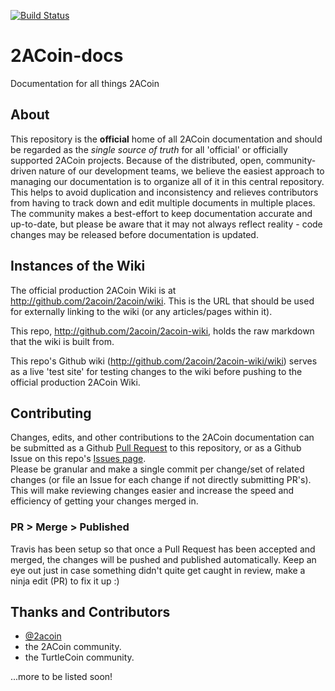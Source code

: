 [![Build Status](https://travis-ci.org/2acoin/2acoin-docs.svg?branch=master)](https://travis-ci.org/2acoin/2acoin-docs)

# 2ACoin-docs
Documentation for all things 2ACoin

## About
This repository is the **official** home of all 2ACoin documentation and should be regarded as the *single source of truth* for all 'official' or officially supported 2ACoin projects. Because of the distributed, open, community-driven nature of our development teams, we believe the easiest approach to managing our documentation is to organize all of it in this central repository. This helps to avoid duplication and inconsistency and relieves contributors from having to track down and edit multiple documents in multiple places.  
The community makes a best-effort to keep documentation accurate and up-to-date, but please be aware that it may not always reflect reality - code changes may be released before documentation is updated.

## Instances of the Wiki

The official production 2ACoin Wiki is at http://github.com/2acoin/2acoin/wiki. This is the URL that should be used for externally linking to the wiki (or any articles/pages within it).

This repo, http://github.com/2acoin/2acoin-wiki, holds the raw markdown that the wiki is built from.

This repo's Github wiki (http://github.com/2acoin/2acoin-wiki/wiki) serves as a live 'test site' for testing changes to the wiki before pushing to the official production 2ACoin Wiki.

## Contributing

Changes, edits, and other contributions to the 2ACoin documentation can be submitted as a Github [Pull Request](https://github.com/2acoin/2acoin-wiki/pulls) to this repository, or as a Github Issue on this repo's [Issues page](https://github.com/2acoin/2acoin-wiki/issues).  
Please be granular and make a single commit per change/set of related changes (or file an Issue for each change if not directly submitting PR's). This will make reviewing changes easier and increase the speed and efficiency of getting your changes merged in.

### PR > Merge > Published

Travis has been setup so that once a Pull Request has been accepted and merged, the changes will be pushed and published automatically. Keep an eye out just in case something didn't quite get caught in review, make a ninja edit (PR) to fix it up :)


## Thanks and Contributors

- [@2acoin](https://github.com/2acoin/)
- the 2ACoin community.
- the TurtleCoin community.

...more to be listed soon!
